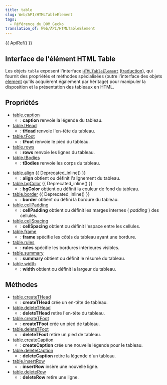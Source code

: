 ```yaml
---
title: table
slug: Web/API/HTMLTableElement
tags:
  - Référence_du_DOM_Gecko
translation_of: Web/API/HTMLTableElement
---
```

{{ ApiRef() }}

## Interface de l'élément HTML Table

Les objets `table` exposent l'interface [`HTMLTableElement`](http://www.w3.org/TR/DOM-Level-2-HTML/html.html#ID-64060425) ([traduction](http://www.yoyodesign.org/doc/w3c/dom2-html/html.html#ID-64060425)), qui fournit des propriétés et méthodes spécialisées (outre l'interface des objets [element](/fr/docs/DOM/element) qu'ils acquièrent également par héritage) pour manipuler la disposition et la présentation des tableaux en HTML.

## Propriétés

- [table.caption](/fr/docs/DOM/table.caption)
  - : **caption** renvoie la légende du tableau.
- [table.tHead](/fr/docs/DOM/table.tHead)
  - : **tHead** renvoie l'en-tête du tableau.
- [table.tFoot](/fr/docs/DOM/table.tFoot)
  - : **tFoot** renvoie le pied du tableau.
- [table.rows](/fr/docs/DOM/table.rows)
  - : **rows** renvoie les lignes du tableau.
- [table.tBodies](/fr/docs/DOM/table.tBodies)
  - : **tBodies** renvoie les corps du tableau.

<!---->

- [table.align](/fr/docs/DOM/table.align) {{ Deprecated_inline() }}
  - : **align** obtient ou définit l'alignement du tableau.
- [table.bgColor](/fr/docs/DOM/table.bgColor) {{ Deprecated_inline() }}
  - : **bgColor** obtient ou définit la couleur de fond du tableau.
- [table.border](/fr/docs/DOM/table.border) {{ Deprecated_inline() }}
  - : **border** obtient ou défini la bordure du tableau.
- [table.cellPadding](/fr/docs/DOM/table.cellPadding)
  - : **cellPadding** obtient ou définit les marges internes (
    _padding_
    ) des cellules.
- [table.cellSpacing](/fr/docs/DOM/table.cellSpacing)
  - : **cellSpacing** obtient ou définit l'espace entre les cellules.
- [table.frame](/fr/docs/DOM/table.frame)
  - : **frame** spécifie les côtés du tableau ayant une bordure.
- [table.rules](/fr/docs/DOM/table.rules)
  - : **rules** spécifie les bordures intérieures visibles.
- [table.summary](/fr/docs/DOM/table.summary)
  - : **summary** obtient ou définit le résumé du tableau.
- [table.width](/fr/docs/DOM/table.width)
  - : **width** obtient ou définit la largeur du tableau.

## Méthodes

- [table.createTHead](/fr/docs/DOM/table.createTHead)
  - : **createTHead** crée un en-tête de tableau.
- [table.deleteTHead](/fr/docs/DOM/table.deleteTHead)
  - : **deleteTHead** retire l'en-tête du tableau.
- [table.createTFoot](/fr/docs/DOM/table.createTFoot)
  - : **createTFoot** crée un pied de tableau.
- [table.deleteTFoot](/fr/docs/DOM/table.deleteTFoot)
  - : **deleteTFoot** retire un pied de tableau.
- [table.createCaption](/fr/docs/DOM/table.createCaption)
  - : **createCaption** crée une nouvelle légende pour le tableau.
- [table.deleteCaption](/fr/docs/DOM/table.deleteCaption)
  - : **deleteCaption** retire la légende d'un tableau.
- [table.insertRow](/fr/docs/DOM/table.insertRow)
  - : **insertRow** insère une nouvelle ligne.
- [table.deleteRow](/fr/docs/DOM/table.deleteRow)
  - : **deleteRow** retire une ligne.
